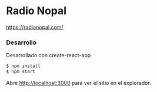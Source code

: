# Radio Nopal

https://radionopal.com/

### Desarrollo

Desarrollado con create-react-app

```sh
$ npm install
$ npm start
```

Abre [http://localhost:3000](http://localhost:3000) para ver el sitio en el explorador.
